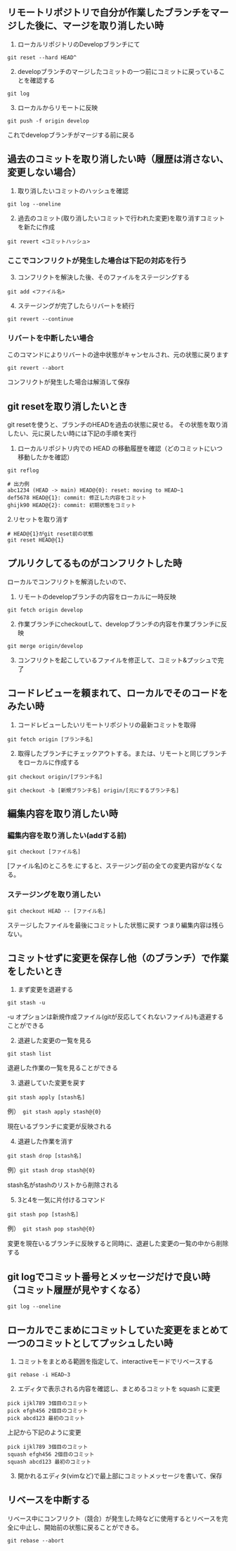 ## リモートリポジトリで自分が作業したブランチをマージした後に、マージを取り消したい時
1. ローカルリポジトリのDevelopブランチにて

```
git reset --hard HEAD^
```

2. developブランチのマージしたコミットの一つ前にコミットに戻っていることを確認する

```
git log
```

3.  ローカルからリモートに反映

```
git push -f origin develop
```

これでdevelopブランチがマージする前に戻る

## 過去のコミットを取り消したい時（履歴は消さない、変更しない場合）


1. 取り消したいコミットのハッシュを確認

```
git log --oneline
```

2. 過去のコミット(取り消したいコミットで行われた変更)を取り消すコミットを新たに作成

```
git revert <コミットハッシュ>
```

### ここでコンフリクトが発生した場合は下記の対応を行う

3. コンフリクトを解決した後、そのファイルをステージングする

```
git add <ファイル名>
```

4. ステージングが完了したらリバートを続行

```
git revert --continue
```

### リバートを中断したい場合
このコマンドによりリバートの途中状態がキャンセルされ、元の状態に戻ります

```
git revert --abort
```

コンフリクトが発生した場合は解消して保存

## git resetを取り消したいとき
git resetを使うと、ブランチのHEADを過去の状態に戻せる。
その状態を取り消したい、元に戻したい時には下記の手順を実行

1. ローカルリポジトリ内での HEAD の移動履歴を確認（どのコミットにいつ移動したかを確認）
```
git reflog
```
```
# 出力例
abc1234 (HEAD -> main) HEAD@{0}: reset: moving to HEAD~1
def5678 HEAD@{1}: commit: 修正した内容をコミット
ghijk90 HEAD@{2}: commit: 初期状態をコミット
```

2.リセットを取り消す
```
# HEAD@{1}がgit reset前の状態
git reset HEAD@{1}
```

## プルリクしてるものがコンフリクトした時
ローカルでコンフリクトを解消したいので、
1. リモートのdevelopブランチの内容をローカルに一時反映

```
git fetch origin develop
```

2. 作業ブランチにcheckoutして、developブランチの内容を作業ブランチに反映

```
git merge origin/develop
```

3. コンフリクトを起こしているファイルを修正して、コミット&プッシュで完了

## コードレビューを頼まれて、ローカルでそのコードをみたい時

1. コードレビューしたいリモートリポジトリの最新コミットを取得

```
git fetch origin [ブランチ名]
```

2. 取得したブランチにチェックアウトする。または、リモートと同じブランチをローカルに作成する

```
git checkout origin/[ブランチ名]
```

```
git checkout -b [新規ブランチ名] origin/[元にするブランチ名]

```

## 編集内容を取り消したい時
### 編集内容を取り消したい(addする前)

```
git checkout [ファイル名]
```

[ファイル名]のところを.にすると、ステージング前の全ての変更内容がなくなる。

### ステージングを取り消したい

```
git checkout HEAD -- [ファイル名]
```

ステージしたファイルを最後にコミットした状態に戻す
つまり編集内容は残らない。

## コミットせずに変更を保存し他（のブランチ）で作業をしたいとき

1. まず変更を退避する

```
git stash -u
```

-u オプションは新規作成ファイル(gitが反応してくれないファイル)も退避することができる

2. 退避した変更の一覧を見る

```
git stash list
```

退避した作業の一覧を見ることができる

3. 退避していた変更を戻す

```
git stash apply [stash名]
```

例）　`git stash apply stash@{0}`

現在いるブランチに変更が反映される

4. 退避した作業を消す

```
git stash drop [stash名]
```

例）`git stash drop stash@{0}`

stash名がstashのリストから削除される

5. 3と4を一気に片付けるコマンド

```
git stash pop [stash名]
```

例）　`git stash pop stash@{0}`

変更を現在いるブランチに反映すると同時に、退避した変更の一覧の中から削除する

## git logでコミット番号とメッセージだけで良い時（コミット履歴が見やすくなる）

```
git log --oneline
```

## ローカルでこまめにコミットしていた変更をまとめて一つのコミットとしてプッシュしたい時

1. コミットをまとめる範囲を指定して、interactiveモードでリベースする

```
git rebase -i HEAD~3
```

2. エディタで表示される内容を確認し、まとめるコミットを squash に変更

```
pick ijkl789 3個目のコミット
pick efgh456 2個目のコミット
pick abcd123 最初のコミット
```
上記から下記のように変更

```
pick ijkl789 3個目のコミット
squash efgh456 2個目のコミット
squash abcd123 最初のコミット
```

3. 開かれるエディタ(vimなど)で最上部にコミットメッセージを書いて、保存

## リベースを中断する
リベース中にコンフリクト（競合）が発生した時などに使用するとリベースを完全に中止し、開始前の状態に戻ることができる。

```
git rebase --abort
```




